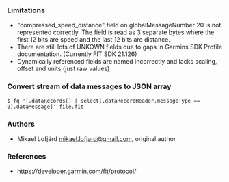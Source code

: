 ### Limitations

- "compressed_speed_distance" field on globalMessageNumber 20 is not represented correctly. 
  The field is read as 3 separate bytes where the first 12 bits are speed and the last 12 bits are distance.
- There are still lots of UNKOWN fields due to gaps in Garmins SDK Profile documentation. (Currently FIT SDK 21.126)
- Dynamically referenced fields are named incorrectly and lacks scaling, offset and units (just raw values)

### Convert stream of data messages to JSON array

```
$ fq '[.dataRecords[] | select(.dataRecordHeader.messageType == 0).dataMessage]' file.fit 
```

### Authors
- Mikael Lofjärd mikael.lofjard@gmail.com, original author

### References
- https://developer.garmin.com/fit/protocol/

